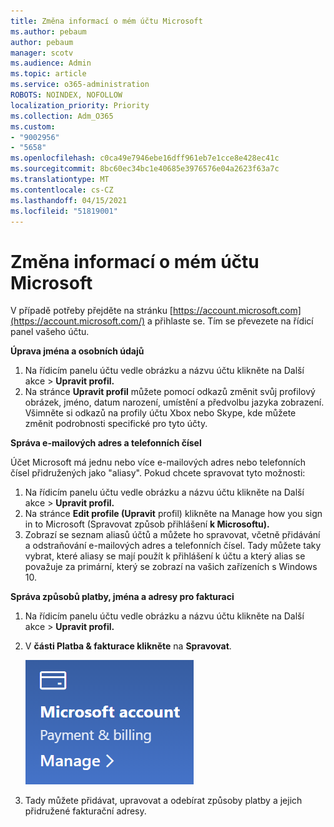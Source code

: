 ```yaml
---
title: Změna informací o mém účtu Microsoft
ms.author: pebaum
author: pebaum
manager: scotv
ms.audience: Admin
ms.topic: article
ms.service: o365-administration
ROBOTS: NOINDEX, NOFOLLOW
localization_priority: Priority
ms.collection: Adm_O365
ms.custom:
- "9002956"
- "5658"
ms.openlocfilehash: c0ca49e7946ebe16dff961eb7e1cce8e428ec41c
ms.sourcegitcommit: 8bc60ec34bc1e40685e3976576e04a2623f63a7c
ms.translationtype: MT
ms.contentlocale: cs-CZ
ms.lasthandoff: 04/15/2021
ms.locfileid: "51819001"
---
```

# <a name="change-my-microsoft-account-information"></a>Změna informací o mém účtu Microsoft

V případě potřeby přejděte na stránku [https://account.microsoft.com](https://account.microsoft.com/) a přihlaste se. Tím se převezete na řídicí panel vašeho účtu.  

**Úprava jména a osobních údajů**

1. Na řídicím panelu účtu vedle obrázku a názvu účtu klikněte na Další akce > **Upravit profil.**
2. Na stránce **Upravit profil** můžete pomocí odkazů změnit svůj profilový obrázek, jméno, datum narození, umístění a předvolbu jazyka zobrazení. Všimněte si odkazů na profily účtu Xbox nebo Skype, kde můžete změnit podrobnosti specifické pro tyto účty.

**Správa e-mailových adres a telefonních čísel**

Účet Microsoft má jednu nebo více e-mailových adres nebo telefonních čísel přidružených jako "aliasy". Pokud chcete spravovat tyto možnosti:

1. Na řídicím panelu účtu vedle obrázku a názvu účtu klikněte na Další akce > **Upravit profil.**
2. Na stránce **Edit profile (Upravit** profil) klikněte na Manage how you sign in to Microsoft (Spravovat způsob přihlášení **k Microsoftu).** 
3. Zobrazí se seznam aliasů účtů a můžete ho spravovat, včetně přidávání a odstraňování e-mailových adres a telefonních čísel. Tady můžete taky vybrat, které aliasy se mají použít k přihlášení k účtu a který alias se považuje za primární, který se zobrazí na vašich zařízeních s Windows 10.

**Správa způsobů platby, jména a adresy pro fakturaci** 

1. Na řídicím panelu účtu vedle obrázku a názvu účtu klikněte na Další akce > **Upravit profil.**
2. V **části Platba & fakturace klikněte** na **Spravovat**.

    ![Správa plateb a fakturace](media/manage-account.png)

3. Tady můžete přidávat, upravovat a odebírat způsoby platby a jejich přidružené fakturační adresy. 
